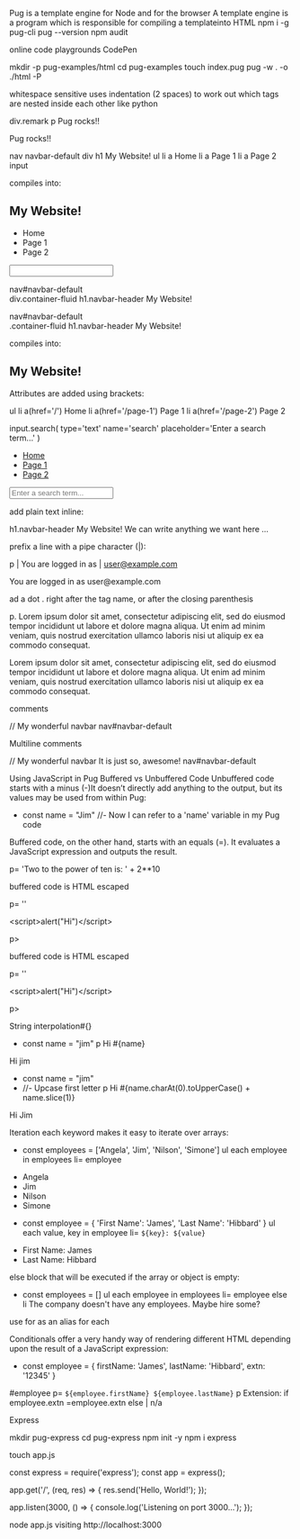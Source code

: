  Pug is a template engine for Node and for the browser
 A template engine is a program which is responsible for compiling a templateinto HTML
npm i -g pug-cli
pug --version
npm audit

online code playgrounds
CodePen

mkdir -p pug-examples/html
cd pug-examples
touch index.pug
pug -w . -o ./html -P

whitespace sensitive
uses indentation (2 spaces) to work out which tags are nested inside each other
like python

div.remark
  p Pug rocks!!

<div class="remark">
  <p>Pug rocks!!</p>
</div>


nav
  navbar-default  div
    h1 My Website!
  ul
    li
      a Home
    li
      a Page 1
    li
      a Page 2
  input

compiles into:

<nav>
  <div>
    <h1>My Website!</h1>
  </div>
  <ul>
    <li><a>Home</a></li>
    <li><a>Page 1</a></li>
    <li><a>Page 2</a></li>
  </ul>
  <input/>
</nav>



nav#navbar-default  
  div.container-fluid
    h1.navbar-header My Website!

nav#navbar-default  
  .container-fluid
    h1.navbar-header My Website!

compiles into:

<nav id="navbar-default">
  <div class="container-fluid">
    <h1 class="navbar-header">My Website!</h1>
  </div>
</nav>


Attributes are added using brackets:

ul
    li
      a(href='/') Home
    li
      a(href='/page-1') Page 1
    li
      a(href='/page-2') Page 2

  input.search(
    type='text'
    name='search'
    placeholder='Enter a search term...'
  )

<ul>
  <li><a href="/">Home</a></li>
  <li><a href="/page-1">Page 1</a></li>
  <li><a href="/page-2">Page 2</a></li>
</ul>
<input class="search" type="text" name="search" placeholder="Enter a search term..."/>


add plain text inline:

h1.navbar-header My Website! We can write anything we want here …

prefix a line with a pipe character (|):

p
  | You are logged in as
  | user@example.com

<p>
  You are logged in as
  user@example.com
</p>


ad a dot . right after the tag name, or after the closing parenthesis

p.
  Lorem ipsum dolor sit amet, consectetur adipiscing elit, sed do eiusmod
  tempor incididunt ut labore et dolore magna aliqua. Ut enim ad minim
  veniam, quis nostrud exercitation ullamco laboris nisi ut aliquip ex ea
  commodo consequat.

<p>
  Lorem ipsum dolor sit amet, consectetur adipiscing elit, sed do eiusmod
  tempor incididunt ut labore et dolore magna aliqua. Ut enim ad minim
  veniam, quis nostrud exercitation ullamco laboris nisi ut aliquip ex ea
  commodo consequat.
</p>


comments

// My wonderful navbar
nav#navbar-default

Multiline comments

//
  My wonderful navbar
  It is just so, awesome!
nav#navbar-default


Using JavaScript in Pug
Buffered vs Unbuffered Code
Unbuffered code starts with a minus (-)It doesn’t directly add anything to the output, but its values may be used from within Pug:

- const name = "Jim"
//- Now I can refer to a 'name' variable in my Pug code

Buffered code, on the other hand, starts with an equals (=). It evaluates a JavaScript expression and outputs the result.

p= 'Two to the power of ten is: ' + 2**10


buffered code is HTML escaped

p= '<script>alert("Hi")</script>'

<p>&lt;script&gt;alert(&quot;Hi&quot;)&lt;/script&gt;</p>p>

buffered code is HTML escaped

p= '<script>alert("Hi")</script>'

<p>&lt;script&gt;alert(&quot;Hi&quot;)&lt;/script&gt;</p>p>

String interpolation#{}

- const name = "jim"
p Hi #{name}

<p>Hi jim</p>

- const name = "jim"
- //- Upcase first letter
p Hi #{name.charAt(0).toUpperCase() + name.slice(1)}

<p>Hi Jim</p>


Iteration
each keyword makes it easy to iterate over arrays:

- const employees = ['Angela', 'Jim', 'Nilson', 'Simone']
ul
  each employee in employees
    li= employee

<ul>
  <li>Angela</li>
  <li>Jim</li>
  <li>Nilson</li>
  <li>Simone</li>
</ul>

-
  const employee = {
    'First Name': 'James',
    'Last Name': 'Hibbard'
  }
ul
  each value, key in employee
    li= `${key}: ${value}`

<ul>
  <li>First Name: James</li>
  <li>Last Name: Hibbard</li>
</ul>


else block that will be executed if the array or object is empty:

- const employees = []
ul
  each employee in employees
    li= employee
  else
    li The company doesn't have any employees. Maybe hire some?

use for as an alias for each

Conditionals offer a very handy way of rendering different HTML depending upon the result of a JavaScript expression:

-
  const employee = {
    firstName: 'James',
    lastName: 'Hibbard',
    extn: '12345'
  }

#employee
  p= `${employee.firstName} ${employee.lastName}`
  p Extension:
    if employee.extn
      =employee.extn
    else
      | n/a
      
      


Express

mkdir pug-express
cd pug-express
npm init -y
npm i express

touch app.js

const express = require('express');
const app = express();

app.get('/', (req, res) => {
  res.send('Hello, World!');
});

app.listen(3000, () => {
  console.log('Listening on port 3000...');
});

node app.js
visiting http://localhost:3000


